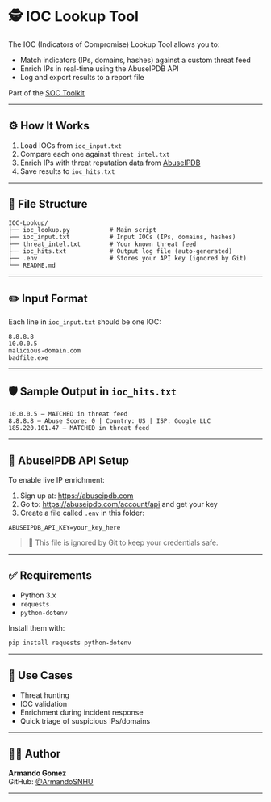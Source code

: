 # 🕵️ IOC Lookup Tool

The IOC (Indicators of Compromise) Lookup Tool allows you to:

- Match indicators (IPs, domains, hashes) against a custom threat feed
- Enrich IPs in real-time using the AbuseIPDB API
- Log and export results to a report file

Part of the [SOC Toolkit](https://github.com/ArmandoSNHU/SOC-Toolkit)

---

## ⚙️ How It Works

1. Load IOCs from `ioc_input.txt`
2. Compare each one against `threat_intel.txt`
3. Enrich IPs with threat reputation data from [AbuseIPDB](https://abuseipdb.com)
4. Save results to `ioc_hits.txt`

---

## 📂 File Structure

```
IOC-Lookup/
├── ioc_lookup.py           # Main script
├── ioc_input.txt           # Input IOCs (IPs, domains, hashes)
├── threat_intel.txt        # Your known threat feed
├── ioc_hits.txt            # Output log file (auto-generated)
├── .env                    # Stores your API key (ignored by Git)
└── README.md
```

---

## ✏️ Input Format

Each line in `ioc_input.txt` should be one IOC:

```
8.8.8.8
10.0.0.5
malicious-domain.com
badfile.exe
```

---

## 🛡️ Sample Output in `ioc_hits.txt`

```
10.0.0.5 — MATCHED in threat feed
8.8.8.8 — Abuse Score: 0 | Country: US | ISP: Google LLC
185.220.101.47 — MATCHED in threat feed
```

---

## 🔐 AbuseIPDB API Setup

To enable live IP enrichment:

1. Sign up at: https://abuseipdb.com
2. Go to: https://abuseipdb.com/account/api and get your key
3. Create a file called `.env` in this folder:

```
ABUSEIPDB_API_KEY=your_key_here
```

> 🚫 This file is ignored by Git to keep your credentials safe.

---

## ✅ Requirements

- Python 3.x
- `requests`  
- `python-dotenv`

Install them with:

```bash
pip install requests python-dotenv
```

---

## 🧠 Use Cases

- Threat hunting
- IOC validation
- Enrichment during incident response
- Quick triage of suspicious IPs/domains

---

## 👨‍💻 Author

**Armando Gomez**  
GitHub: [@ArmandoSNHU](https://github.com/ArmandoSNHU)  

---
